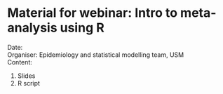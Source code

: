 # Material for webinar: Intro to meta-analysis using R 
Date:   
Organiser: Epidemiology and statistical modelling team, USM    
Content: 
1. Slides
2. R script
